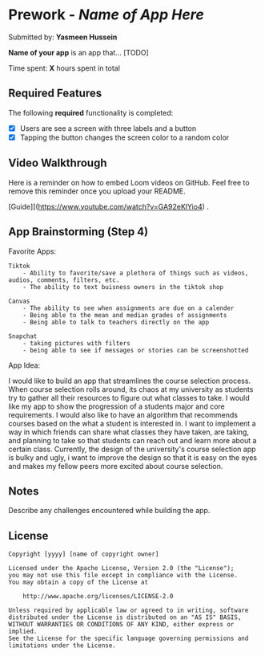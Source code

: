 # Prework - *Name of App Here*

Submitted by: **Yasmeen Hussein**

**Name of your app** is an app that... [TODO] 

Time spent: **X** hours spent in total

## Required Features

The following **required** functionality is completed:

- [x] Users are see a screen with three labels and a button
- [x] Tapping the button changes the screen color to a random color
 
## Video Walkthrough

Here is a reminder on how to embed Loom videos on GitHub. Feel free to remove this reminder once you upload your README. 

[Guide]](https://www.youtube.com/watch?v=GA92eKlYio4) .

## App Brainstorming (Step 4)
Favorite Apps:

    Tiktok
        - Ability to favorite/save a plethora of things such as videos, audios, comments, filters, etc.
        - The ability to text buisness owners in the tiktok shop
        
    Canvas
        - The ability to see when assignments are due on a calender
        - Being able to the mean and median grades of assignments
        - Being able to talk to teachers directly on the app
        
    Snapchat
        - taking pictures with filters
        - being able to see if messages or stories can be screenshotted
        
App Idea:


I would like to build an app that streamlines the course selection process. When course selection rolls around, its chaos at my university as students try to gather all their resources to figure out what classes to take. I would like my app to show the progression of a students major and core requirements. I would also like to have an algorithm that recommends courses based on the what a student is interested in. I want to implement a way in which friends can share what classes they have taken, are taking, and planning to take so that students can reach out and learn more about a certain class. Currently, the design of the university's course selection app is bulky and ugly, i want to improve the design so that it is easy on the eyes and makes my fellow peers more excited about course selection.
        
    
## Notes

Describe any challenges encountered while building the app.

## License

    Copyright [yyyy] [name of copyright owner]

    Licensed under the Apache License, Version 2.0 (the "License");
    you may not use this file except in compliance with the License.
    You may obtain a copy of the License at

        http://www.apache.org/licenses/LICENSE-2.0

    Unless required by applicable law or agreed to in writing, software
    distributed under the License is distributed on an "AS IS" BASIS,
    WITHOUT WARRANTIES OR CONDITIONS OF ANY KIND, either express or implied.
    See the License for the specific language governing permissions and
    limitations under the License.
